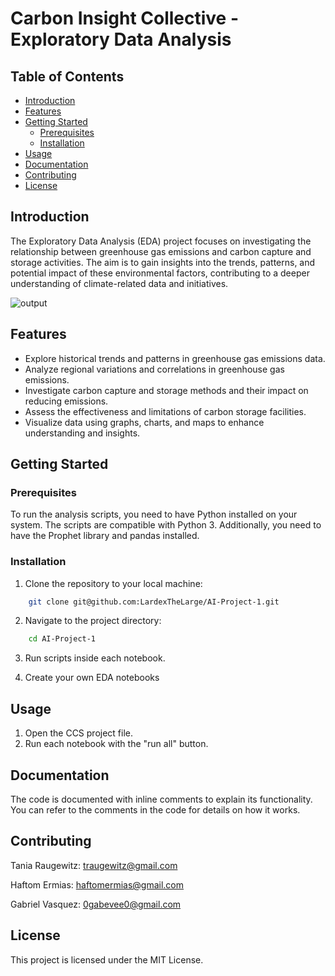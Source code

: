 # Carbon Insight Collective - Exploratory Data Analysis

## Table of Contents

- [Introduction](#introduction)
- [Features](#features)
- [Getting Started](#getting-started)
  - [Prerequisites](#prerequisites)
  - [Installation](#installation)
- [Usage](#usage)
- [Documentation](#documentation)
- [Contributing](#contributing)
- [License](#license)

## Introduction

The Exploratory Data Analysis (EDA) project focuses on investigating the relationship between greenhouse gas emissions and carbon capture and storage activities. The aim is to gain insights into the trends, patterns, and potential impact of these environmental factors, contributing to a deeper understanding of climate-related data and initiatives.

![output](https://github.com/LardexTheLarge/AI-Project-1/assets/100447639/9842d787-0516-42cf-990f-da6b02ab8201)

## Features

- Explore historical trends and patterns in greenhouse gas emissions data.
- Analyze regional variations and correlations in greenhouse gas emissions.
- Investigate carbon capture and storage methods and their impact on reducing emissions.
- Assess the effectiveness and limitations of carbon storage facilities.
- Visualize data using graphs, charts, and maps to enhance understanding and insights.

## Getting Started

### Prerequisites

To run the analysis scripts, you need to have Python installed on your system. The scripts are compatible with Python 3. Additionally, you need to have the Prophet library and pandas installed.

### Installation

1. Clone the repository to your local machine:

```bash
    git clone git@github.com:LardexTheLarge/AI-Project-1.git
```

2. Navigate to the project directory:

```bash
    cd AI-Project-1
```

3. Run scripts inside each notebook.

4. Create your own EDA notebooks

## Usage

1. Open the CCS project file.
2. Run each notebook with the "run all" button.

## Documentation

The code is documented with inline comments to explain its functionality. You can refer to the comments in the code for details on how it works.

## Contributing

Tania Raugewitz: traugewitz@gmail.com

Haftom Ermias: haftomermias@gmail.com

Gabriel Vasquez: 0gabevee0@gmail.com

## License

This project is licensed under the MIT License.
